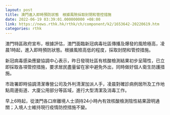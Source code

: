 ```yaml
---
layout: post
title: 澳門進入即時預防狀態　根據風險採取封閉和管控措施
date: 2022-06-19 03:39:01.000000000 +08:00
link: https://news.rthk.hk/rthk/ch/component/k2/1653642-20220619.htm
categories: rthk
---
```


澳門特區政府宣布，根據評估，澳門面臨新冠病毒社區傳播及爆發的風險極高，凌晨1時起，進入即時預防狀態。根據風險高低的程度，採取封閉和管控措施。

新冠病毒感染應變協調中心表示，昨日發現社區有核酸檢測結果初步呈陽性，已立即採取各項管控措施，要求居民盡量留在家中避免外出，同時做好個人衛生防護措施。

市政署即時協調清潔專營公司及外判清潔加派人手，凌晨對確診病例居所及工作地點周邊街道、大廈公用部分等區域，進行大型清潔及消毒工作。

早上6時起，從澳門各口岸離境人士須持24小時內有效核酸檢測陰性結果證明通關；入境人士維持現行疫情防控措施不變。

